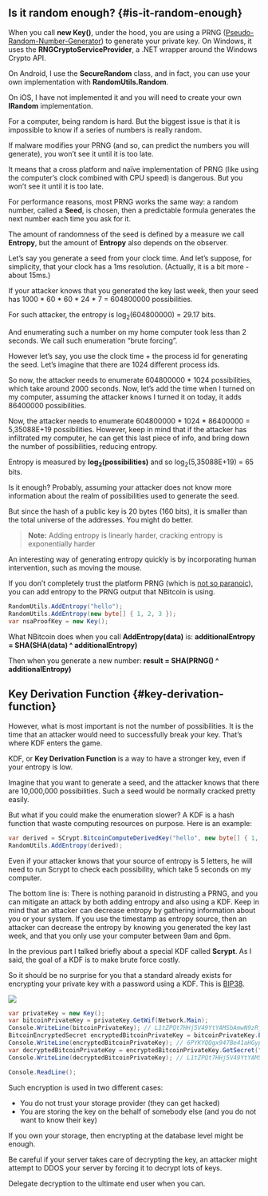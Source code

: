 ## Is it random enough? {#is-it-random-enough}

When you call **new Key()**, under the hood, you are using a PRNG ([Pseudo-Random-Number-Generator](https://en.wikipedia.org/wiki/Pseudorandom_number_generator)) to generate your private key. On Windows, it uses the **RNGCryptoServiceProvider**, a .NET wrapper around the Windows Crypto API.

On Android, I use the **SecureRandom** class, and in fact, you can use your own implementation with **RandomUtils.Random**.

On iOS, I have not implemented it and you will need to create your own **IRandom** implementation.

For a computer, being random is hard. But the biggest issue is that it is impossible to know if a series of numbers is really random.

If malware modifies your PRNG (and so, can predict the numbers you will generate), you won’t see it until it is too late.

It means that a cross platform and naïve implementation of PRNG (like using the computer’s clock combined with CPU speed) is dangerous. But you won’t see it until it is too late.

For performance reasons, most PRNG works the same way: a random number, called a **Seed**, is chosen, then a predictable formula generates the next number each time you ask for it.

The amount of randomness of the seed is defined by a measure we call **Entropy**, but the amount of **Entropy** also depends on the observer.

Let’s say you generate a seed from your clock time.
And let’s suppose, for simplicity, that your clock has a 1ms resolution. (Actually, it is a bit more - about 15ms.)

If your attacker knows that you generated the key last week, then your seed has
1000 \* 60 \* 60 \* 24 \* 7 = 604800000 possibilities.

For such attacker, the entropy is log<sub>2</sub>(604800000) = 29.17 bits.

And enumerating such a number on my home computer took less than 2 seconds. We call such enumeration “brute forcing”.

However let’s say, you use the clock time + the process id for generating the seed.
Let’s imagine that there are 1024 different process ids.

So now, the attacker needs to enumerate 604800000 \* 1024 possibilities, which take around 2000 seconds.
Now, let’s add the time when I turned on my computer, assuming the attacker knows I turned it on today, it adds 86400000 possibilities.

Now, the attacker needs to enumerate 604800000 \* 1024 \* 86400000 = 5,35088E+19 possibilities.
However, keep in mind that if the attacker has infiltrated my computer, he can get this last piece of info, and bring down the number of possibilities, reducing entropy.

Entropy is measured by **log<sub>2</sub>(possibilities)** and so log<sub>2</sub>(5,35088E+19) = 65 bits.

Is it enough? Probably, assuming your attacker does not know more information about the realm of possibilities used to generate the seed.

But since the hash of a public key is 20 bytes (160 bits), it is smaller than the total universe of the addresses. You might do better.

> **Note:** Adding entropy is linearly harder, cracking entropy is exponentially harder

An interesting way of generating entropy quickly is by incorporating human intervention, such as moving the mouse.

If you don’t completely trust the platform PRNG (which is [not so paranoic](http://android-developers.blogspot.fr/2013/08/some-securerandom-thoughts.html)), you can add entropy to the PRNG output that NBitcoin is using.

```cs
RandomUtils.AddEntropy("hello");
RandomUtils.AddEntropy(new byte[] { 1, 2, 3 });
var nsaProofKey = new Key();
```

What NBitcoin does when you call **AddEntropy(data)** is:
**additionalEntropy = SHA(SHA(data) ^ additionalEntropy)**

Then when you generate a new number:
**result = SHA(PRNG() ^ additionalEntropy)**

## Key Derivation Function {#key-derivation-function}

However, what is most important is not the number of possibilities. It is the time that an attacker would need to successfully break your key. That’s where KDF enters the game.

KDF, or **Key Derivation Function** is a way to have a stronger key, even if your entropy is low.

Imagine that you want to generate a seed, and the attacker knows that there are 10,000,000 possibilities.
Such a seed would be normally cracked pretty easily.

But what if you could make the enumeration slower?
A KDF is a hash function that waste computing resources on purpose.
Here is an example:

```cs
var derived = SCrypt.BitcoinComputeDerivedKey("hello", new byte[] { 1, 2, 3 });
RandomUtils.AddEntropy(derived);
```

Even if your attacker knows that your source of entropy is 5 letters, he will need to run Scrypt to check each possibility, which take 5 seconds on my computer.

The bottom line is: There is nothing paranoid in distrusting a PRNG, and you can mitigate an attack by both adding entropy and also using a KDF.
Keep in mind that an attacker can decrease entropy by gathering information about you or your system.
If you use the timestamp as entropy source, then an attacker can decrease the entropy by knowing you generated the key last week, and that you only use your computer between 9am and 6pm.

In the previous part I talked briefly about a special KDF called **Scrypt**. As I said, the goal of a KDF is to make brute force costly.

So it should be no surprise for you that a standard already exists for encrypting your private key with a password using a KDF. This is [BIP38](http://www.codeproject.com/Articles/775226/NBitcoin-Cryptography-Part).

![](../assets/EncryptedKey.png)

```cs
var privateKey = new Key();
var bitcoinPrivateKey = privateKey.GetWif(Network.Main);
Console.WriteLine(bitcoinPrivateKey); // L1tZPQt7HHj5V49YtYAMSbAmwN9zRjajgXQt9gGtXhNZbcwbZk2r
BitcoinEncryptedSecret encryptedBitcoinPrivateKey = bitcoinPrivateKey.Encrypt("password");
Console.WriteLine(encryptedBitcoinPrivateKey); // 6PYKYQQgx947Be41aHGypBhK6TA5Xhi9TdPBkatV3fHbbKrdDoBoXFCyLK
var decryptedBitcoinPrivateKey = encryptedBitcoinPrivateKey.GetSecret("password");
Console.WriteLine(decryptedBitcoinPrivateKey); // L1tZPQt7HHj5V49YtYAMSbAmwN9zRjajgXQt9gGtXhNZbcwbZk2r

Console.ReadLine();
```

Such encryption is used in two different cases:

*   You do not trust your storage provider (they can get hacked)
*   You are storing the key on the behalf of somebody else (and you do not want to know their key)

If you own your storage, then encrypting at the database level might be enough.

Be careful if your server takes care of decrypting the key, an attacker might attempt to DDOS your server by forcing it to decrypt lots of keys.

Delegate decryption to the ultimate end user when you can.